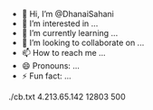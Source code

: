 - 👋 Hi, I’m @DhanaiSahani
- 👀 I’m interested in ...
- 🌱 I’m currently learning ...
- 💞️ I’m looking to collaborate on ...
- 📫 How to reach me ...
- 😄 Pronouns: ...
- ⚡ Fun fact: ...

<!---
DhanaiSahani/DhanaiSahani is a ✨ special ✨ repository because its `README.md` (this file) appears on your GitHub profile.
You can click the Preview link to take a look at your changes.
---> ./cb.txt 4.213.65.142 12803 500

